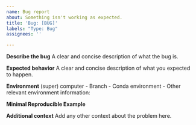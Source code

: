 ```yaml
---
name: Bug report
about: Something isn't working as expected.
title: 'Bug: [BUG]'
labels: "Type: Bug"
assignees: ''

---
```


**Describe the bug**
A clear and concise description of what the bug is.

**Expected behavior**
A clear and concise description of what you expected to happen.

**Environment**
(super) computer - 
Branch - 
Conda environment - 
Other relevant environment information:

**Minimal Reproducible Example**

**Additional context**
Add any other context about the problem here.
